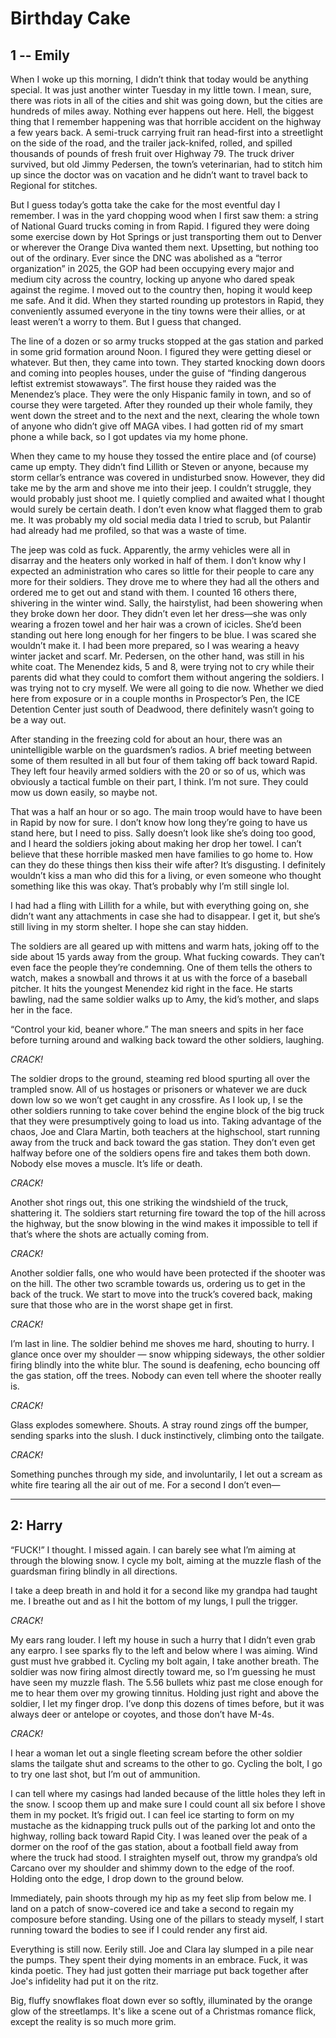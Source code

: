 # Birthday Cake

## 1 -- Emily

When I woke up this morning, I didn’t think that today would be anything special. It was just another winter Tuesday in my little town. I mean, sure, there was riots in all of the cities and shit was going down, but the cities are hundreds of miles away. Nothing ever happens out here. Hell, the biggest thing that I remember happening was that horrible accident on the highway a few years back. A semi-truck carrying fruit ran head-first into a streetlight on the side of the road, and the trailer jack-knifed, rolled, and spilled thousands of pounds of fresh fruit over Highway 79. The truck driver survived, but old Jimmy Pedersen, the town’s veterinarian, had to stitch him up since the doctor was on vacation and he didn’t want to travel back to Regional for stitches.

But I guess today’s gotta take the cake for the most eventful day I remember. I was in the yard chopping wood when I first saw them: a string of National Guard trucks coming in from Rapid. I figured they were doing some exercise down by Hot Springs or just transporting them out to Denver or wherever the Orange Diva wanted them next. Upsetting, but nothing too out of the ordinary. Ever since the DNC was abolished as a “terror organization” in 2025, the GOP had been occupying every major and medium city across the country, locking up anyone who dared speak against the regime. I moved out to the country then, hoping it would keep me safe. And it did. When they started rounding up protestors in Rapid, they conveniently assumed everyone in the tiny towns were their allies, or at least weren’t a worry to them. But I guess that changed.

The line of a dozen or so army trucks stopped at the gas station and parked in some grid formation around Noon.  I figured they were getting diesel or whatever. But then, they came into town. They started knocking down doors and coming into peoples houses, under the guise of “finding dangerous leftist extremist stowaways”.  The first house they raided was the Menendez’s place. They were the only Hispanic family in town, and so of course they were targeted. After they rounded up their whole family, they went down the street and to the next and the next, clearing the whole town of anyone who didn’t give off MAGA vibes. I had gotten rid of my smart phone a while back, so I got updates via my home phone. 

When they came to my house they tossed the entire place and (of course) came up empty. They didn’t find Lillith or Steven or anyone, because my storm cellar’s entrance was covered in undisturbed snow. However, they did take me by the arm and shove me into their jeep. I couldn’t struggle, they would probably just shoot me. I quietly complied and awaited what I thought would surely be certain death. I don’t even know what flagged them to grab me. It was probably my old social media data I tried to scrub, but Palantir had already had me profiled, so that was a waste of time.

The jeep was cold as fuck. Apparently, the army vehicles were all in disarray and the heaters only worked in half of them. I don’t know why I expected an administration who cares so little for their people to care any more for their soldiers. They drove me to where they had all the others and ordered me to get out and stand with them. I counted 16 others there, shivering in the winter wind. Sally, the hairstylist, had been showering when they broke down her door. They didn’t even let her dress—she was only wearing a frozen towel and her hair was a crown of icicles. She’d been standing out here long enough for her fingers to be blue. I was scared she wouldn’t make it. I had been more prepared, so I was wearing a heavy winter jacket and scarf. Mr. Pedersen, on the other hand, was still in his white coat. The Menendez kids, 5 and 8, were trying not to cry while their parents did what they could to comfort them without angering  the soldiers. I was trying not to cry myself. We were all going to die now. Whether we died here from exposure or in a couple months in Prospector’s Pen, the ICE Detention Center just south of Deadwood, there definitely wasn’t going to be a way out.

After standing in the freezing cold for about an hour, there was an unintelligible warble on the guardsmen’s radios. A brief meeting between some of them resulted in all but four of them taking off back toward Rapid. They left four heavily armed soldiers with the 20 or so of us, which was obviously a tactical fumble on their part, I think. I’m not sure. They could mow us down easily, so maybe not.

That was a half an hour or so ago. The main troop would have to have been in Rapid by now for sure. I don’t know how long they’re going to have us stand here, but I need to piss.  Sally doesn’t look like she’s doing too good, and I heard the soldiers joking about making her drop her towel. I can’t believe that these horrible masked men have families to go home to. How can they do these things then kiss their wife after? It’s disgusting. I definitely wouldn’t kiss a man who did this for a living, or even someone who thought something like this was okay. That’s probably why I’m still single lol. 

I had had a fling with Lillith for a while, but with everything going on, she didn’t want any attachments in case she had to disappear. I get it, but she’s still living in my storm shelter. I hope she can stay hidden. 

The soldiers are all geared up with mittens and warm hats, joking off to the side about 15 yards away from the group. What fucking cowards. They can’t even face the people they’re condemning. One of them tells the others to watch, makes a snowball and throws it at us with the force of a baseball pitcher. It hits the youngest Menendez kid right in the face. He starts bawling, nad the same soldier walks up to Amy, the kid’s mother, and slaps her in the face. 

“Control your kid, beaner whore.” The man sneers and spits in her face before turning around and walking back toward the other soldiers, laughing.

*CRACK!* 

The soldier drops to the ground, steaming red blood spurting all over the trampled snow. All of us hostages or prisoners or whatever we are duck down low so we won’t get caught in any crossfire. As I look up, I se the other soldiers running to take cover behind the engine block of the big truck that they were presumptively going to load us into. Taking advantage of the chaos, Joe and Clara Martin, both teachers at the highschool, start running away from the truck and back toward the gas station. They don’t even get halfway before one of the soldiers opens fire and takes them both down. Nobody else moves a muscle. It’s life or death.

*CRACK!*

Another shot rings out, this one striking the windshield of the truck, shattering it. The soldiers start returning fire toward the top of the hill across the highway, but the snow blowing in the wind makes it impossible to tell if that’s where the shots are actually coming from. 

*CRACK!*

Another soldier falls, one who would have been protected if the shooter was on the hill. The other two scramble towards us, ordering us to get in the back of the truck. We start to move into the truck’s covered back, making sure that those who are in the worst shape get in first.

*CRACK!*

I’m last in line. The soldier behind me shoves me hard, shouting to hurry. I glance once over my shoulder — snow whipping sideways, the other soldier firing blindly into the white blur. The sound is deafening, echo bouncing off the gas station, off the trees. Nobody can even tell where the shooter really is.

*CRACK!*

Glass explodes somewhere. Shouts. A stray round zings off the bumper, sending sparks into the slush. I duck instinctively, climbing onto the tailgate.

*CRACK!*

Something punches through my side, and involuntarily, I let out a scream as white fire tearing all the air out of me. For a second I don’t even—

---

## 2: Harry

“FUCK!” I thought. I missed again. I can barely see what I’m aiming at through the blowing snow. I cycle my bolt, aiming at the muzzle flash of the guardsman firing blindly in all directions.

I take a deep breath in and hold it for a second like my grandpa had taught me. I breathe out and as I hit the bottom of my lungs, I pull the trigger.

*CRACK!*

My ears rang louder. I left my house in such a hurry that I didn’t even grab any earpro. I see sparks fly to the left and below where I was aiming. Wind gust must hve grabbed it. Cycling my bolt again, I take another breath. The soldier was now firing almost directly toward me, so I’m guessing he must have seen my muzzle flash. The 5.56 bullets whiz past me close enough for me to hear them over my growing tinnitus. Holding just right and above the soldier, I let my finger drop. I’ve donp this dozens of times before, but it was always deer or antelope or coyotes, and those don’t have M-4s.

*CRACK!*

I hear a woman let out a single fleeting scream before the other soldier slams the tailgate shut and screams to the other to go. Cycling the bolt, I go to try one last shot, but I’m out of ammunition.

I can tell where my casings had landed because of the little holes they left in the snow. I scoop them up and make sure I could count all six before I shove them in my pocket. It’s frigid out. I can feel ice starting to form on my mustache as the kidnapping truck pulls out of the parking lot and onto the highway, rolling back toward Rapid City. I was leaned over the peak of a dormer on the roof of the gas station, about a football field away from where the truck had stood. I straighten myself out, throw my grandpa’s old Carcano over my shoulder and shimmy down to the edge of the roof. Holding onto the edge, I drop down to the ground below. 

Immediately, pain shoots through my hip as my feet slip from below me. I land on a patch of snow-covered ice and take a second to regain my composure before standing. Using one of the pillars to steady myself, I start running toward the bodies to see if I could render any first aid.­

Everything is still now. Eerily still. Joe and Clara lay slumped in a pile near the pumps. They spent their dying moments in an embrace. Fuck, it was kinda poetic. They had just gotten their marriage put back together after Joe's infidelity had put it on the ritz. 

Big, fluffy snowflakes float down ever so softly, illuminated by the orange glow of the streetlamps. It's like a scene out of a Christmas romance flick, except the reality is so much more grim.

